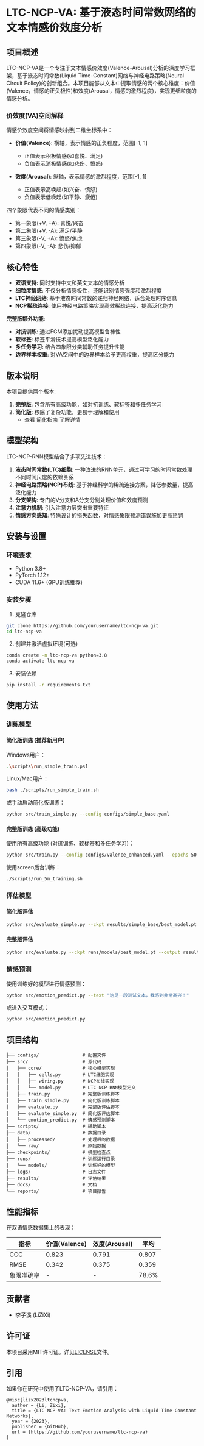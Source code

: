 # LTC-NCP-VA: 基于液态时间常数网络的文本情感价效度分析

## 项目概述

LTC-NCP-VA是一个专注于文本情感价效度(Valence-Arousal)分析的深度学习框架，基于液态时间常数(Liquid Time-Constant)网络与神经电路策略(Neural Circuit Policy)的创新组合。本项目能够从文本中提取情感的两个核心维度：价值(Valence，情感的正负极性)和效度(Arousal，情感的激烈程度)，实现更细粒度的情感分析。

### 价效度(VA)空间解释

情感价效度空间将情感映射到二维坐标系中：

- **价值(Valence)**: 横轴，表示情感的正负程度，范围[-1, 1]
  - 正值表示积极情感(如喜悦、满足)
  - 负值表示消极情感(如悲伤、愤怒)

- **效度(Arousal)**: 纵轴，表示情感的激烈程度，范围[-1, 1]
  - 正值表示高唤起(如兴奋、愤怒)
  - 负值表示低唤起(如平静、疲倦)

四个象限代表不同的情感类别：
- 第一象限(+V, +A): 喜悦/兴奋
- 第二象限(+V, -A): 满足/平静
- 第三象限(-V, +A): 愤怒/焦虑
- 第四象限(-V, -A): 悲伤/抑郁

## 核心特性

- **双语支持**: 同时支持中文和英文文本的情感分析
- **细粒度情感**: 不仅分析情感极性，还能识别情感强度和激烈程度
- **LTC神经网络**: 基于液态时间常数的递归神经网络，适合处理时序信息
- **NCP稀疏连接**: 使用神经电路策略实现高效稀疏连接，提高泛化能力

**完整版额外功能**:
- **对抗训练**: 通过FGM添加扰动提高模型鲁棒性
- **软标签**: 标签平滑技术提高模型泛化能力
- **多任务学习**: 结合四象限分类辅助任务提升性能
- **边界样本权重**: 对VA空间中的边界样本给予更高权重，提高区分能力

## 版本说明

本项目提供两个版本:

1. **完整版**: 包含所有高级功能，如对抗训练、软标签和多任务学习
2. **简化版**: 移除了复杂功能，更易于理解和使用
   - 查看 [简化指南](docs/SIMPLIFICATION_GUIDE.md) 了解详情

## 模型架构

LTC-NCP-RNN模型结合了多项先进技术：

1. **液态时间常数(LTC)细胞**: 一种改进的RNN单元，通过可学习的时间常数处理不同时间尺度的依赖关系
2. **神经电路策略(NCP)布线**: 基于神经科学的稀疏连接方案，降低参数量，提高泛化能力
3. **分支架构**: 专门的V分支和A分支分别处理价值和效度预测
4. **注意力机制**: 引入注意力层突出重要特征
5. **情感方向感知**: 特殊设计的损失函数，对情感象限预测错误施加更高惩罚

## 安装与设置

### 环境要求

- Python 3.8+
- PyTorch 1.12+
- CUDA 11.6+ (GPU训练推荐)

### 安装步骤

1. 克隆仓库
```bash
git clone https://github.com/yourusername/ltc-ncp-va.git
cd ltc-ncp-va
```

2. 创建并激活虚拟环境(可选)
```bash
conda create -n ltc-ncp-va python=3.8
conda activate ltc-ncp-va
```

3. 安装依赖
```bash
pip install -r requirements.txt
```

## 使用方法

### 训练模型

#### 简化版训练 (推荐新用户)

Windows用户：
```bash
.\scripts\run_simple_train.ps1
```

Linux/Mac用户：
```bash
bash ./scripts/run_simple_train.sh
```

或手动启动简化版训练：
```bash
python src/train_simple.py --config configs/simple_base.yaml
```

#### 完整版训练 (高级功能)

使用所有高级功能 (对抗训练、软标签和多任务学习)：
```bash
python src/train.py --config configs/valence_enhanced.yaml --epochs 50
```

使用screen后台训练：
```bash
./scripts/run_5m_training.sh
```

### 评估模型

#### 简化版评估
```bash
python src/evaluate_simple.py --ckpt results/simple_base/best_model.pt
```

#### 完整版评估
```bash
python src/evaluate.py --ckpt runs/models/best_model.pt --output results/evaluation
```

### 情感预测

使用训练好的模型进行情感预测：
```bash
python src/emotion_predict.py --text "这是一段测试文本，我感到非常高兴！"
```

或进入交互模式：
```bash
python src/emotion_predict.py
```

## 项目结构

```
├── configs/                # 配置文件
├── src/                    # 源代码
│   ├── core/               # 核心模型实现
│   │   ├── cells.py        # LTC细胞实现
│   │   ├── wiring.py       # NCP布线实现
│   │   └── model.py        # LTC-NCP-RNN模型定义
│   ├── train.py            # 完整版训练脚本
│   ├── train_simple.py     # 简化版训练脚本
│   ├── evaluate.py         # 完整版评估脚本
│   ├── evaluate_simple.py  # 简化版评估脚本
│   └── emotion_predict.py  # 情感预测脚本
├── scripts/                # 辅助脚本
├── data/                   # 数据目录
│   ├── processed/          # 处理后的数据
│   └── raw/                # 原始数据
├── checkpoints/            # 模型检查点
├── runs/                   # 训练运行目录
│   └── models/             # 训练好的模型
├── logs/                   # 日志文件
├── results/                # 评估结果
├── docs/                   # 文档
└── reports/                # 项目报告
```

## 性能指标

在双语情感数据集上的表现：

| 指标 | 价值(Valence) | 效度(Arousal) | 平均 |
|------|--------------|--------------|------|
| CCC  | 0.823        | 0.791        | 0.807|
| RMSE | 0.342        | 0.375        | 0.359|
| 象限准确率 | - | - | 78.6% |

## 贡献者

- 李子溪 (LiZiXi)

## 许可证

本项目采用MIT许可证。详见[LICENSE](LICENSE)文件。

## 引用

如果你在研究中使用了LTC-NCP-VA，请引用：

```
@misc{lizx2023ltcncpva,
  author = {Li, Zixi},
  title = {LTC-NCP-VA: Text Emotion Analysis with Liquid Time-Constant Networks},
  year = {2023},
  publisher = {GitHub},
  url = {https://github.com/yourusername/ltc-ncp-va}
}
```
